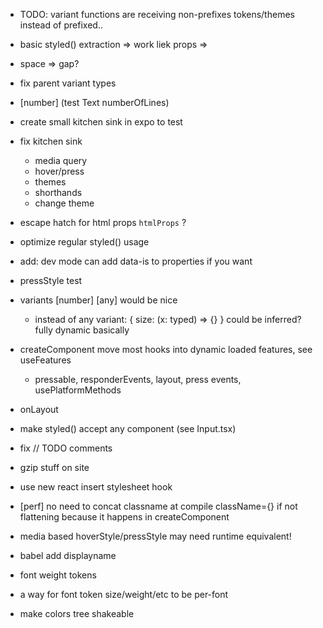 - TODO: variant functions are receiving non-prefixes tokens/themes instead of prefixed..
- basic styled() extraction => work liek props => <YStack />
- space => gap?
- fix parent variant types
- [number] (test Text numberOfLines)
- create small kitchen sink in expo to test
- fix kitchen sink
  - media query
  - hover/press
  - themes
  - shorthands
  - change theme

- escape hatch for html props `htmlProps` ?
- optimize regular styled() usage
- add: dev mode can add data-is to properties if you want
- pressStyle test
- variants [number] [any] would be nice
  - instead of any variant: { size: (x: typed) => {} } could be inferred? fully dynamic basically
- createComponent move most hooks into dynamic loaded features, see useFeatures
  - pressable, responderEvents, layout, press events, usePlatformMethods
- onLayout
- make styled() accept any component (see Input.tsx)
- fix // TODO comments
- gzip stuff on site
- use new react insert stylesheet hook
- [perf] no need to concat classname at compile className={} if not flattening because it happens in createComponent
- media based hoverStyle/pressStyle may need runtime equivalent!
- babel add displayname
- font weight tokens
- a way for font token size/weight/etc to be per-font

- make colors tree shakeable
